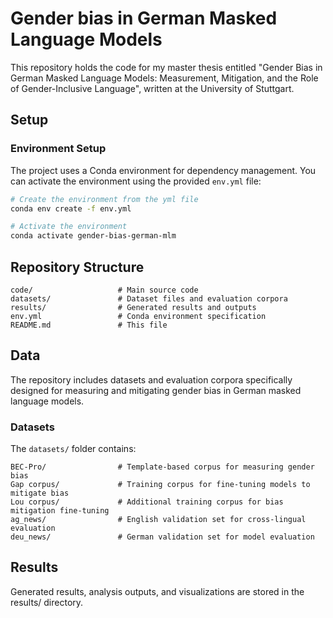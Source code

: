 # Gender bias in German Masked Language Models

This repository holds the code for my master thesis entitled "Gender Bias in German Masked Language Models: Measurement, Mitigation, and the Role of Gender-Inclusive Language", written at the University of Stuttgart.

## Setup

### Environment Setup

The project uses a Conda environment for dependency management. You can activate the environment using the provided `env.yml` file:

```bash
# Create the environment from the yml file
conda env create -f env.yml

# Activate the environment
conda activate gender-bias-german-mlm

```

## Repository Structure

```
code/                   # Main source code
datasets/               # Dataset files and evaluation corpora
results/                # Generated results and outputs
env.yml                 # Conda environment specification
README.md               # This file
```

## Data

The repository includes datasets and evaluation corpora specifically designed for measuring and mitigating gender bias in German masked language models.

### Datasets

The `datasets/` folder contains:

```
BEC-Pro/                # Template-based corpus for measuring gender bias
Gap corpus/             # Training corpus for fine-tuning models to mitigate bias
Lou corpus/             # Additional training corpus for bias mitigation fine-tuning
ag_news/                # English validation set for cross-lingual evaluation
deu_news/               # German validation set for model evaluation
```

## Results

Generated results, analysis outputs, and visualizations are stored in the results/ directory.